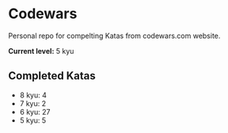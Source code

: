# Codewars

Personal repo for compelting Katas from codewars.com website.

**Current level:** 5 kyu 

## Completed Katas

* 8 kyu: 4
* 7 kyu: 2
* 6 kyu: 27
* 5 kyu: 5